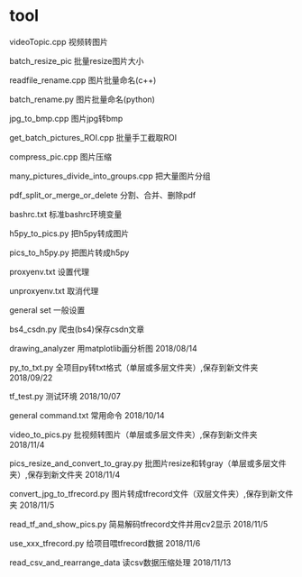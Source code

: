 # tool
videoTopic.cpp 视频转图片

batch_resize_pic 批量resize图片大小

readfile_rename.cpp 图片批量命名(c++)

batch_rename.py 图片批量命名(python)

jpg_to_bmp.cpp 图片jpg转bmp

get_batch_pictures_ROI.cpp 批量手工截取ROI

compress_pic.cpp 图片压缩

many_pictures_divide_into_groups.cpp 把大量图片分组

pdf_split_or_merge_or_delete 分割、合并、删除pdf

bashrc.txt 标准bashrc环境变量

h5py_to_pics.py 把h5py转成图片

pics_to_h5py.py 把图片转成h5py

proxyenv.txt 设置代理

unproxyenv.txt 取消代理

general set 一般设置

bs4_csdn.py 爬虫(bs4)保存csdn文章

drawing_analyzer 用matplotlib画分析图 2018/08/14

py_to_txt.py  全项目py转txt格式（单层或多层文件夹）,保存到新文件夹 2018/09/22

tf_test.py 测试环境 2018/10/07

general command.txt 常用命令 2018/10/14

video_to_pics.py 批视频转图片（单层或多层文件夹）,保存到新文件夹 2018/11/4

pics_resize_and_convert_to_gray.py 批图片resize和转gray（单层或多层文件夹）,保存到新文件夹 2018/11/4

convert_jpg_to_tfrecord.py 图片转成tfrecord文件（双层文件夹）,保存到新文件夹 2018/11/5

read_tf_and_show_pics.py 简易解码tfrecord文件并用cv2显示 2018/11/5

use_xxx_tfrecord.py 给项目喂tfrecord数据  2018/11/6

read_csv_and_rearrange_data 读csv数据压缩处理  2018/11/13
